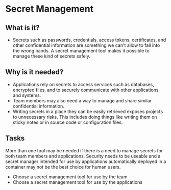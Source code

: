 # Secret Management

## What is it?
* Secrets such as passwords, credentials, access tokens, certificates, and other
  confidential information are something we can't allow to fall into the wrong
  hands. A secret management tool makes it possible to manage these kind of
  secrets safely.

## Why is it needed?
* Applications rely on secrets to access services such as databases, encrypted
  files, and to securely communicate with other applications and systems.
* Team members may also need a way to manage and share similar confidential
  information.
* Writing secrets in a place they can be easily retrieved exposes projects to
  unnecessary risks. This includes doing things like writing them on sticky
  notes or in source code or configuration files.

## Tasks
More than one tool may be needed if there is a need to manage secrets for both
team members and applications. Security needs to be useable and a secret manager
intended for use by applications automatically deployed in a container may not
be the best choice for human users.

* Choose a secret management tool for use by the team
* Choose a secret management tool for use by the applications
